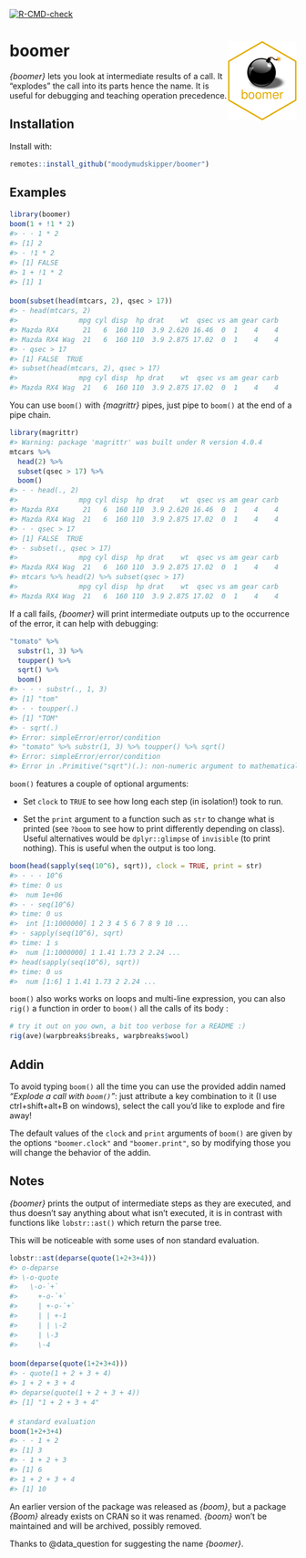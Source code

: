 
<!-- badges: start -->

[![R-CMD-check](https://github.com/moodymudskipper/boomer/workflows/R-CMD-check/badge.svg)](https://github.com/moodymudskipper/boomer/actions)
<!-- badges: end -->

# boomer <img src='man/figures/logo.png' align="right" height="139" />

*{boomer}* lets you look at intermediate results of a call. It
“explodes” the call into its parts hence the name. It is useful for
debugging and teaching operation precedence.

## Installation

Install with:

``` r
remotes::install_github("moodymudskipper/boomer")
```

## Examples

``` r
library(boomer)
boom(1 + !1 * 2)
#> · · 1 * 2
#> [1] 2
#> · !1 * 2
#> [1] FALSE
#> 1 + !1 * 2
#> [1] 1

boom(subset(head(mtcars, 2), qsec > 17))
#> · head(mtcars, 2)
#>               mpg cyl disp  hp drat    wt  qsec vs am gear carb
#> Mazda RX4      21   6  160 110  3.9 2.620 16.46  0  1    4    4
#> Mazda RX4 Wag  21   6  160 110  3.9 2.875 17.02  0  1    4    4
#> · qsec > 17
#> [1] FALSE  TRUE
#> subset(head(mtcars, 2), qsec > 17)
#>               mpg cyl disp  hp drat    wt  qsec vs am gear carb
#> Mazda RX4 Wag  21   6  160 110  3.9 2.875 17.02  0  1    4    4
```

You can use `boom()` with *{magrittr}* pipes, just pipe to `boom()` at
the end of a pipe chain.

``` r
library(magrittr)
#> Warning: package 'magrittr' was built under R version 4.0.4
mtcars %>%
  head(2) %>%
  subset(qsec > 17) %>%
  boom()
#> · · head(., 2)
#>               mpg cyl disp  hp drat    wt  qsec vs am gear carb
#> Mazda RX4      21   6  160 110  3.9 2.620 16.46  0  1    4    4
#> Mazda RX4 Wag  21   6  160 110  3.9 2.875 17.02  0  1    4    4
#> · · qsec > 17
#> [1] FALSE  TRUE
#> · subset(., qsec > 17)
#>               mpg cyl disp  hp drat    wt  qsec vs am gear carb
#> Mazda RX4 Wag  21   6  160 110  3.9 2.875 17.02  0  1    4    4
#> mtcars %>% head(2) %>% subset(qsec > 17)
#>               mpg cyl disp  hp drat    wt  qsec vs am gear carb
#> Mazda RX4 Wag  21   6  160 110  3.9 2.875 17.02  0  1    4    4
```

If a call fails, *{boomer}* will print intermediate outputs up to the
occurrence of the error, it can help with debugging:

``` r
"tomato" %>%
  substr(1, 3) %>%
  toupper() %>%
  sqrt() %>%
  boom()
#> · · · substr(., 1, 3)
#> [1] "tom"
#> · · toupper(.)
#> [1] "TOM"
#> · sqrt(.)
#> Error: simpleError/error/condition
#> "tomato" %>% substr(1, 3) %>% toupper() %>% sqrt()
#> Error: simpleError/error/condition
#> Error in .Primitive("sqrt")(.): non-numeric argument to mathematical function
```

`boom()` features a couple of optional arguments:

  - Set `clock` to `TRUE` to see how long each step (in isolation\!)
    took to run.

  - Set the `print` argument to a function such as `str` to change what
    is printed (see `?boom` to see how to print differently depending on
    class). Useful alternatives would be `dplyr::glimpse` of `invisible`
    (to print nothing). This is useful when the output is too long.

<!-- end list -->

``` r
boom(head(sapply(seq(10^6), sqrt)), clock = TRUE, print = str)
#> · · · 10^6
#> time: 0 us
#>  num 1e+06
#> · · seq(10^6)
#> time: 0 us
#>  int [1:1000000] 1 2 3 4 5 6 7 8 9 10 ...
#> · sapply(seq(10^6), sqrt)
#> time: 1 s
#>  num [1:1000000] 1 1.41 1.73 2 2.24 ...
#> head(sapply(seq(10^6), sqrt))
#> time: 0 us
#>  num [1:6] 1 1.41 1.73 2 2.24 ...
```

`boom()` also works works on loops and multi-line expression, you can
also `rig()` a function in order to `boom()` all the calls of its body :

``` r
# try it out on you own, a bit too verbose for a README :)
rig(ave)(warpbreaks$breaks, warpbreaks$wool)
```

## Addin

To avoid typing `boom()` all the time you can use the provided addin
named *“Explode a call with `boom()`”*: just attribute a key combination
to it (I use ctrl+shift+alt+B on windows), select the call you’d like to
explode and fire away\!

The default values of the `clock` and `print` arguments of `boom()` are
given by the options `"boomer.clock"` and `"boomer.print"`, so by
modifying those you will change the behavior of the addin.

## Notes

*{boomer}* prints the output of intermediate steps as they are executed,
and thus doesn’t say anything about what isn’t executed, it is in
contrast with functions like `lobstr::ast()` which return the parse
tree.

This will be noticeable with some uses of non standard evaluation.

``` r
lobstr::ast(deparse(quote(1+2+3+4)))
#> o-deparse 
#> \-o-quote 
#>   \-o-`+` 
#>     +-o-`+` 
#>     | +-o-`+` 
#>     | | +-1 
#>     | | \-2 
#>     | \-3 
#>     \-4

boom(deparse(quote(1+2+3+4)))
#> · quote(1 + 2 + 3 + 4)
#> 1 + 2 + 3 + 4
#> deparse(quote(1 + 2 + 3 + 4))
#> [1] "1 + 2 + 3 + 4"

# standard evaluation
boom(1+2+3+4)
#> · · 1 + 2
#> [1] 3
#> · 1 + 2 + 3
#> [1] 6
#> 1 + 2 + 3 + 4
#> [1] 10
```

An earlier version of the package was released as *{boom}*, but a
package *{Boom}* already exists on CRAN so it was renamed. *{boom}*
won’t be maintained and will be archived, possibly removed.

Thanks to @data\_question for suggesting the name *{boomer}*.
